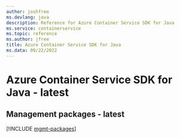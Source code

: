 ```yaml
---
author: joshfree
ms.devlang: java
description: Reference for Azure Container Service SDK for Java
ms.service: containerservice
ms.topic: reference
ms.author: jfree
title: Azure Container Service SDK for Java
ms.data: 09/22/2022
---
```

# Azure Container Service SDK for Java - latest

## Management packages - latest
[!INCLUDE [mgmt-packages](container-service-mgmt-index.md)]